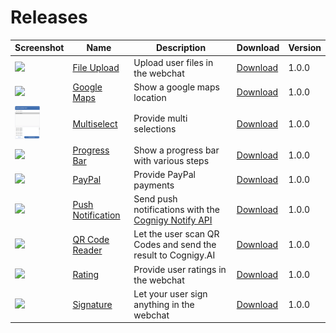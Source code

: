 # Releases

Screenshot | Name  | Description  | Download  | Version  |
|--|---|---|---|---|
| <a href="https://github.com/Cognigy/WebchatPlugins/blob/master/plugins/file-upload/docs/file-upload-dialog.png?raw=true"><img src="https://github.com/Cognigy/WebchatPlugins/blob/master/plugins/file-upload/docs/file-upload-dialog.png?raw=true" width="40"></img></a> | [File Upload](https://github.com/Cognigy/WebchatPlugins/tree/master/plugins/file-upload)  |  Upload user files in the webchat |  [Download](https://github.com/Cognigy/WebchatPlugins/releases/download/fileUpload1.0.0/file-upload.webchat-plugin.js) |  1.0.0 |
| <a href="https://github.com/Cognigy/WebchatPlugins/blob/master/plugins/google-maps/assets/google-maps-Webchat.PNG?raw=true"><img src="https://github.com/Cognigy/WebchatPlugins/blob/master/plugins/google-maps/assets/google-maps-Webchat.PNG?raw=true" width="40"></img></a>|  [Google Maps](https://github.com/Cognigy/WebchatPlugins/tree/master/plugins/google-maps) | Show a google maps location  | [Download](https://github.com/Cognigy/WebchatPlugins/releases/download/google-maps100/google-maps.webchat-plugin.js)  |  1.0.0 |
| <a href="./plugins/multiselect/docs/multiselect.png"><img src="./plugins/multiselect/docs/multiselect.png" width="40"></img></a>|  [Multiselect](https://github.com/Cognigy/WebchatPlugins/tree/master/plugins/multiselect) | Provide multi selections  | [Download](https://github.com/Cognigy/WebchatPlugins/releases/download/multiselect100/multiselect.webchat-plugin.js)  |  1.0.0 |
| <a href="https://camo.githubusercontent.com/bf9606fcd853736f18107304f0f70328c6b8bd25/68747470733a2f2f74656d706275636b65742d7761616e646572732e73332e65752d63656e7472616c2d312e616d617a6f6e6177732e636f6d2f436f676e69677957656263686174506c7567696e732f70726f67726573732e706e67"><img src="https://camo.githubusercontent.com/bf9606fcd853736f18107304f0f70328c6b8bd25/68747470733a2f2f74656d706275636b65742d7761616e646572732e73332e65752d63656e7472616c2d312e616d617a6f6e6177732e636f6d2f436f676e69677957656263686174506c7567696e732f70726f67726573732e706e67" width="40"></img></a> | [Progress Bar](https://github.com/Cognigy/WebchatPlugins/tree/master/plugins/progressbar)  |  Show a progress bar with various steps |  [Download](https://github.com/Cognigy/WebchatPlugins/releases/download/progressbar100/progressbar.webchat-plugin.js) | 1.0.0  |
| <a href="https://github.com/Cognigy/WebchatPlugins/blob/master/plugins/paypal/docs/paypal1.png?raw=true"><img src="https://github.com/Cognigy/WebchatPlugins/blob/master/plugins/paypal/docs/paypal1.png?raw=true" width="40"></img></a> | [PayPal](https://github.com/Cognigy/WebchatPlugins/tree/master/plugins/paypal)  |  Provide PayPal payments |  [Download](https://github.com/Cognigy/WebchatPlugins/releases/download/paypal100/paypal-webchat-plugin.js) | 1.0.0  |
| <a href="https://github.com/Cognigy/WebchatPlugins/blob/master/plugins/push-notification/docs/warning.png?raw=true"><img src="https://github.com/Cognigy/WebchatPlugins/blob/master/plugins/push-notification/docs/warning.png?raw=true" width="40"></img></a> | [Push Notification](https://github.com/Cognigy/WebchatPlugins/tree/master/plugins/push-notification)  | Send push notifications with the [Cognigy Notify API](https://docs.cognigy.com/reference#notify)  | [Download](https://github.com/Cognigy/WebchatPlugins/releases/download/push-notification100/push-notification-plugin.js)  |  1.0.0 |
| <a href="https://github.com/Cognigy/WebchatPlugins/blob/master/plugins/qr-code-reader/docs/scan.png?raw=true"><img src="https://github.com/Cognigy/WebchatPlugins/blob/master/plugins/qr-code-reader/docs/scan.png?raw=true" width="40"></img></a> | [QR Code Reader](https://github.com/Cognigy/WebchatPlugins/tree/master/plugins/qr-code-reader) | Let the user scan QR Codes and send the result to Cognigy.AI |  [Download](https://github.com/Cognigy/WebchatPlugins/releases/download/qr-code-reader100/qr-code.webchat-plugin.js) |  1.0.0 |
| <a href="https://github.com/Cognigy/WebchatPlugins/blob/master/plugins/rating/docs/1.png?raw=true"><img src="https://github.com/Cognigy/WebchatPlugins/blob/master/plugins/rating/docs/1.png?raw=true" width="40"></img></a> | [Rating](https://github.com/Cognigy/WebchatPlugins/tree/master/plugins/rating) |  Provide user ratings in the webchat|  [Download](https://github.com/Cognigy/WebchatPlugins/releases/download/rating100/rating.webchat-plugin.js) |  1.0.0 |
| <a href="https://github.com/Cognigy/WebchatPlugins/blob/master/plugins/signature/assets/signature.jpg?raw=true"><img src="https://github.com/Cognigy/WebchatPlugins/blob/master/plugins/signature/assets/signature.jpg?raw=true" width="40"></img></a> | [Signature](https://github.com/Cognigy/WebchatPlugins/tree/master/plugins/signature) |  Let your user sign anything in the webchat|  [Download](https://github.com/Cognigy/WebchatPlugins/releases/download/signature100/signature.webchat-plugin.js) |  1.0.0 |